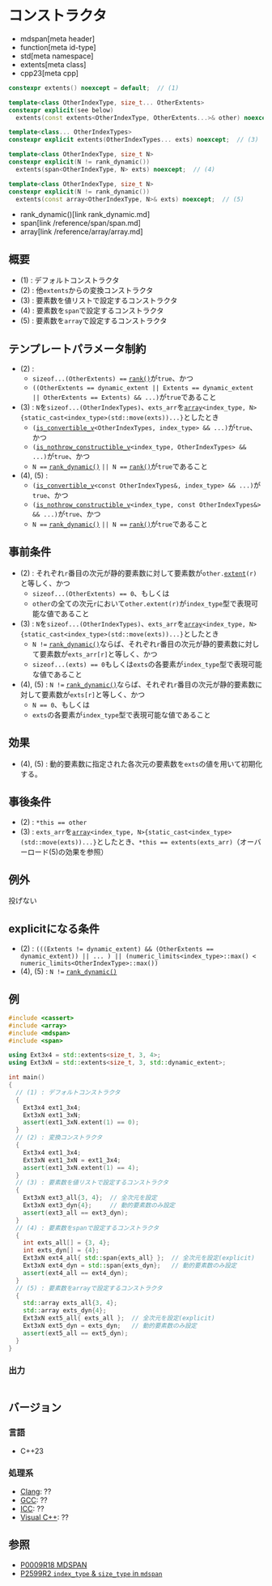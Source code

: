 # コンストラクタ
* mdspan[meta header]
* function[meta id-type]
* std[meta namespace]
* extents[meta class]
* cpp23[meta cpp]

```cpp
constexpr extents() noexcept = default;  // (1)

template<class OtherIndexType, size_t... OtherExtents>
constexpr explicit(see below)
  extents(const extents<OtherIndexType, OtherExtents...>& other) noexcept;  // (2)

template<class... OtherIndexTypes>
constexpr explicit extents(OtherIndexTypes... exts) noexcept;  // (3)

template<class OtherIndexType, size_t N>
constexpr explicit(N != rank_dynamic())
  extents(span<OtherIndexType, N> exts) noexcept;  // (4)

template<class OtherIndexType, size_t N>
constexpr explicit(N != rank_dynamic())
  extents(const array<OtherIndexType, N>& exts) noexcept;  // (5)
```
* rank_dynamic()[link rank_dynamic.md]
* span[link /reference/span/span.md]
* array[link /reference/array/array.md]

## 概要
- (1) : デフォルトコンストラクタ
- (2) : 他`extents`からの変換コンストラクタ
- (3) : 要素数を値リストで設定するコンストラクタ
- (4) : 要素数を`span`で設定するコンストラクタ
- (5) : 要素数を`array`で設定するコンストラクタ


## テンプレートパラメータ制約
- (2) :
    - `sizeof...(OtherExtents) ==` [`rank()`](rank.md)が`true`、かつ
    - `((OtherExtents == dynamic_extent || Extents == dynamic_extent || OtherExtents == Extents) && ...)`が`true`であること
- (3) : `N`を`sizeof...(OtherIndexTypes)`、`exts_arr`を[`array`](/reference/array/array.md)`<index_type, N>{static_cast<index_type>(std::move(exts))...}`としたとき
    - `(`[`is_convertible_v`](/reference/type_traits/is_convertible.md)`<OtherIndexTypes, index_type> && ...)`が`true`、かつ
    - `(`[`is_nothrow_constructible_v`](/reference/type_traits/is_nothrow_convertible.md)`<index_type, OtherIndexTypes> && ...)`が`true`、かつ
    - `N ==` [`rank_dynamic()`](rank_dynamic.md) `|| N ==` [`rank()`](rank.md)が`true`であること
- (4), (5) :
    - `(`[`is_convertible_v`](/reference/type_traits/is_convertible.md)`<const OtherIndexTypes&, index_type> && ...)`が`true`、かつ
    - `(`[`is_nothrow_constructible_v`](/reference/type_traits/is_nothrow_convertible.md)`<index_type, const OtherIndexTypes&> && ...)`が`true`、かつ
    - `N ==` [`rank_dynamic()`](rank_dynamic.md) `|| N ==` [`rank()`](rank.md)が`true`であること


## 事前条件
- (2) : それぞれ`r`番目の次元が静的要素数に対して要素数が`other.`[`extent`](extent.md)`(r)`と等しく、かつ
    - `sizeof...(OtherExtents) == 0`、もしくは
    - `other`の全ての次元`r`において`other.extent(r)`が`index_type`型で表現可能な値であること
- (3) : `N`を`sizeof...(OtherIndexTypes)`、`exts_arr`を[`array`](/reference/array/array.md)`<index_type, N>{static_cast<index_type>(std::move(exts))...}`としたとき
    - `N !=` [`rank_dynamic()`](rank_dynamic.md)ならば、それぞれ`r`番目の次元が静的要素数に対して要素数が`exts_arr[r]`と等しく、かつ
    - `sizeof...(exts) == 0`もしくは`exts`の各要素が`index_type`型で表現可能な値であること
- (4), (5) : `N !=` [`rank_dynamic()`](rank_dynamic.md)ならば、それぞれ`r`番目の次元が静的要素数に対して要素数が`exts[r]`と等しく、かつ
    - `N == 0`、もしくは
    - `exts`の各要素が`index_type`型で表現可能な値であること


## 効果
- (4), (5) : 動的要素数に指定された各次元の要素数を`exts`の値を用いて初期化する。


## 事後条件
- (2) : `*this == other`
- (3) : `exts_arr`を[`array`](/reference/array/array.md)`<index_type, N>{static_cast<index_type>(std::move(exts))...}`としたとき、`*this == extents(exts_arr)`（オーバーロード(5)の効果を参照）


## 例外
投げない


## explicitになる条件
- (2) : `(((Extents != dynamic_extent) && (OtherExtents == dynamic_extent)) || ... ) || (numeric_limits<index_type>::max() < numeric_limits<OtherIndexType>::max())`
- (4), (5) : `N !=` [`rank_dynamic()`](rank_dynamic.md)


## 例
```cpp example
#include <cassert>
#include <array>
#include <mdspan>
#include <span>

using Ext3x4 = std::extents<size_t, 3, 4>;
using Ext3xN = std::extents<size_t, 3, std::dynamic_extent>;

int main()
{
  // (1) : デフォルトコンストラクタ
  {
    Ext3x4 ext1_3x4;
    Ext3xN ext1_3xN;
    assert(ext1_3xN.extent(1) == 0);
  }
  // (2) : 変換コンストラクタ
  {
    Ext3x4 ext1_3x4;
    Ext3xN ext1_3xN = ext1_3x4;
    assert(ext1_3xN.extent(1) == 4);
  }
  // (3) : 要素数を値リストで設定するコンストラクタ
  {
    Ext3xN ext3_all{3, 4};  // 全次元を設定
    Ext3xN ext3_dyn{4};     // 動的要素数のみ設定
    assert(ext3_all == ext3_dyn);
  }
  // (4) : 要素数をspanで設定するコンストラクタ
  {
    int exts_all[] = {3, 4};
    int exts_dyn[] = {4};
    Ext3xN ext4_all{ std::span{exts_all} };  // 全次元を設定(explicit)
    Ext3xN ext4_dyn = std::span{exts_dyn};   // 動的要素数のみ設定
    assert(ext4_all == ext4_dyn);
  }
  // (5) : 要素数をarrayで設定するコンストラクタ
  {
    std::array exts_all{3, 4};
    std::array exts_dyn{4};
    Ext3xN ext5_all{ exts_all };  // 全次元を設定(explicit)
    Ext3xN ext5_dyn = exts_dyn;   // 動的要素数のみ設定
    assert(ext5_all == ext5_dyn);
  }
}
```

### 出力
```
```


## バージョン
### 言語
- C++23

### 処理系
- [Clang](/implementation.md#clang): ??
- [GCC](/implementation.md#gcc): ??
- [ICC](/implementation.md#icc): ??
- [Visual C++](/implementation.md#visual_cpp): ??


## 参照
- [P0009R18 MDSPAN](https://www.open-std.org/jtc1/sc22/wg21/docs/papers/2022/p0009r18.html)
- [P2599R2 `index_type` & `size_type` in `mdspan`](https://www.open-std.org/jtc1/sc22/wg21/docs/papers/2022/p2599r2.pdf)
